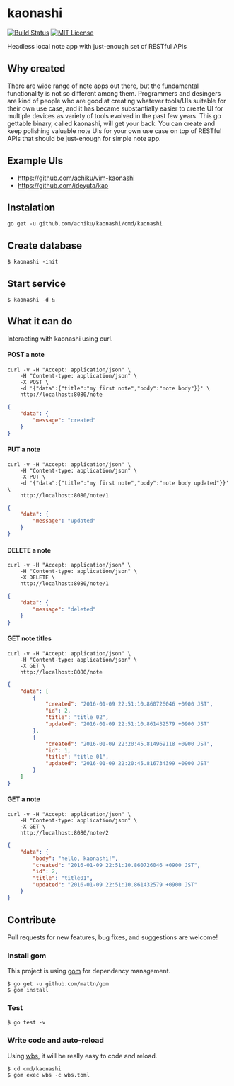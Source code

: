 # kaonashi 

[![Build Status](https://travis-ci.org/achiku/kaonashi.svg?branch=master)](https://travis-ci.org/achiku/kaonashi)
[![MIT License](http://img.shields.io/badge/license-MIT-blue.svg?style=flat-square)](https://travis-ci.org/achiku/kaonashi/LICENSE)

Headless local note app with just-enough set of RESTful APIs


## Why created

There are wide range of note apps out there, but the fundamental functionality is not so different among them. Programmers and desingers are kind of people who are good at creating whatever tools/UIs suitable for their own use case, and it has became substantially easier to create UI for multiple devices as variety of tools evolved in the past few years. This go gettable binary, called kaonashi, will get your back. You can create and keep polishing valuable note UIs for your own use case on top of RESTful APIs that should be just-enough for simple note app.


## Example UIs

- https://github.com/achiku/vim-kaonashi
- https://github.com/ideyuta/kao


## Instalation

```
go get -u github.com/achiku/kaonashi/cmd/kaonashi
```

## Create database

```
$ kaonashi -init
```

## Start service

```
$ kaonashi -d &
```


## What it can do

Interacting with kaonashi using curl.

#### POST a note

```
curl -v -H "Accept: application/json" \
    -H "Content-type: application/json" \
    -X POST \
    -d '{"data":{"title":"my first note","body":"note body"}}' \
    http://localhost:8080/note
```

```json
{
    "data": {
        "message": "created"
    }
}
```

#### PUT a note

```
curl -v -H "Accept: application/json" \
    -H "Content-type: application/json" \
    -X PUT \
    -d '{"data":{"title":"my first note","body":"note body updated"}}' \
    http://localhost:8080/note/1
```

```json
{
    "data": {
        "message": "updated"
    }
}
```


#### DELETE a note

```
curl -v -H "Accept: application/json" \
    -H "Content-type: application/json" \
    -X DELETE \
    http://localhost:8080/note/1
```

```json
{
    "data": {
        "message": "deleted"
    }
}
```


#### GET note titles

```
curl -v -H "Accept: application/json" \
    -H "Content-type: application/json" \
    -X GET \
    http://localhost:8080/note
```

```json
{
    "data": [
        {
            "created": "2016-01-09 22:51:10.860726046 +0900 JST",
            "id": 2,
            "title": "title 02",
            "updated": "2016-01-09 22:51:10.861432579 +0900 JST"
        },
        {
            "created": "2016-01-09 22:20:45.814969118 +0900 JST",
            "id": 1,
            "title": "title 01",
            "updated": "2016-01-09 22:20:45.816734399 +0900 JST"
        }
    ]
}
```

#### GET a note

```
curl -v -H "Accept: application/json" \
    -H "Content-type: application/json" \
    -X GET \
    http://localhost:8080/note/2
```

```json
{
    "data": {
        "body": "hello, kaonashi!",
        "created": "2016-01-09 22:51:10.860726046 +0900 JST",
        "id": 2,
        "title": "title01",
        "updated": "2016-01-09 22:51:10.861432579 +0900 JST"
    }
}

```

## Contribute

Pull requests for new features, bug fixes, and suggestions are welcome!

### Install gom

This project is using [gom](https://github.com/mattn/gom) for dependency management.

```
$ go get -u github.com/mattn/gom
$ gom install
```

### Test

```
$ go test -v
```


### Write code and auto-reload

Using [wbs](https://github.com/achiku/wbs), it will be really easy to code and reload.

```
$ cd cmd/kaonashi
$ gom exec wbs -c wbs.toml
```
